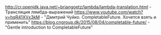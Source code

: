 http://cr.openjdk.java.net/~briangoetz/lambda/lambda-translation.html - Трансляция лямбда-выражений
https://www.youtube.com/watch?v=hqR41XVx3kM - "Дмитрий Чуйко. CompletableFuture. Хочется взять и применить"
https://blog.cngroup.dk/2015/08/04/completable-future/ - "Gentle introduction to CompletableFuture"
